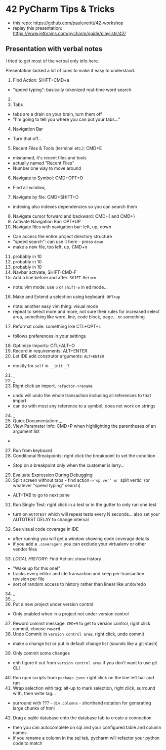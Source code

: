 # 42 PyCharm Tips & Tricks

- this repo: https://github.com/pauleveritt/42-workshop
- replay this presentation: https://www.jetbrains.com/pycharm/guide/playlists/42/


## Presentation with verbal notes

I tried to get most of the verbal only info here.

Presentation lacked a lot of cues to make it easy to understand. 


1. Find Action: SHIFT+CMD+a
  - "speed typing": basically tokenized real-time word search
2. 
3. Tabs
  - tabs are a drain on your brain, turn them off
  - "I'm going to tell you where you can put your tabs..."
4. Navigation Bar
  - Turn that off...
5. Recent Files & Tools (terminal etc.): CMD+E 
  - misnamed, it's recent files and tools
  - actually named "Recent Files"
  - Number one way to move around
6. Navigate to Symbol: CMD+OPT+O
  - Find all window, 
7. Navigate by file: CMD+SHIFT+O
  - indexing also indexes dependencies so you can search them
8. Navigate cursor forward and backward: CMD+{ and CMD+}
9. Activate Navigation Bar: OPT+UP
10. Navigate files with navigation bar: left, up, down  
  - Can access the entire project directory structure
  - "speed search": can use it here - press `down`
  - make a new file, too left, up, CMD+n
11. probably in 10
12. probably in 10
13. probably in 10
14. Navbar activate, SHIFT-CMD-F
15. Add a line before and after: `SHIFT-Return` 
  - note: vim mode: use `o` or `shift-o` in ed mode...
16. Make and Extend a selection using keyboard: `OPT+up`
  - note: another easy vim thing: visual mode
  - repeat to select more and more, not sure their rules for increased select area, something like word, line, code block, page... or something
17. Reformat code: something like CTL+OPT+L
  - follows preferences in your settings
18. Optimize Imports: CTL+ALT+O
19. Record in requirements: ALT+ENTER
20. Let IDE add construtor arguments: `ALT+ENTER`
  - mostly for `self` in `__init__`?
21. _
22. _
23. Right click an import, `refactor->rename`
  - undo will undo the whole transaction including all references to that import
  - can do with most any reference to a symbol, does not work on strings
24. _
25. Quick Documentation:  _
26. View Parameter Info: CMD+P when highlighting the parentheses of an argument list
  - 
27. Run from keyboard
28. Conditional Breakpoints: right click the breakpoint to set the condition
  - Stop on a breakpoint only when the customer is larry... 
29. Evaluate Expression During Debugging
30. Split screen without tabs - find action`->'sp ver' or `split vertic' (or whatever "speed typing" search)
  - ALT+TAB to go to next pane
31. Run Single Test: right click in a test or in the gutter to only run one test
  - turn on `AUTOTEST` which will repeat tests every N seconds... also set your AUTOTEST DELAY to change interval
32. See visual code coverage in IDE
  - after running you will get a window showing code coverage details
  - if you add a `.coveragerc` you can exclude your virtualenv or other vendor files
33. *LOCAL HISTORY*: Find Action: show history
  - "Wake up for this one!"
  - tracks every editor and ide transaction and keep per-transaction revision per file
  - sort of random access to history rather than linear like undo/redo
34. _
35. _
36. Put a new project under version control
  - Only enabled when in a project not under version control
37. Reword commit message: `CMD+9` to get to version control, right click commit, choose `reword`
38. Undo Commit: in `version control area`, right click, undo commit
  - make a change list or put in default change list (sounds like a git stash)
39. Only commit some changes
  - ehh figure it out from `version control area` if you don't want to use git CLI
40. Run npm scripts from `package.json`: right click on the line left bar and run
41. Wrap selection with tag: alt-up to mark selection, right click, surround with, then write tag...
  - surround with ??? - `div.columns` - shorthand notation for generating large chunks of html
42. Drag a sqlite database onto the database tab to create a connection
  - then you can autocomplete on sql and your configured table and column names
  - if you rename a column in the sql tab, pycharm will refactor your python code to match

